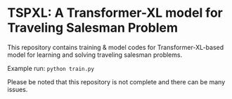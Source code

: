 # TSPXL: A Transformer-XL model for Traveling Salesman Problem
This repository contains training & model codes for Transformer-XL-based model for learning and solving traveling salesman problems.

Example run: `python train.py`

Please be noted that this repository is not complete and there can be many issues. 